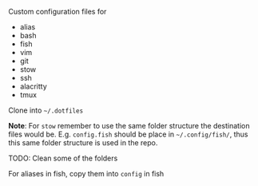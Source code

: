 
Custom configuration files for
- alias
- bash
- fish
- vim
- git
- stow
- ssh
- alacritty
- tmux

Clone into `~/.dotfiles`


**Note**: For `stow` remember to use the same folder structure the destination files would be.
E.g. `config.fish` should be place in `~/.config/fish/`, thus this same folder structure is used in the repo.  

TODO: Clean some of the folders 

For aliases in fish, copy them into `config` in fish
